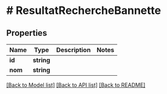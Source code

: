 # # ResultatRechercheBannette

## Properties

Name | Type | Description | Notes
------------ | ------------- | ------------- | -------------
**id** | **string** |  |
**nom** | **string** |  |

[[Back to Model list]](../../README.md#models) [[Back to API list]](../../README.md#endpoints) [[Back to README]](../../README.md)
